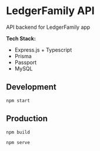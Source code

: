 # LedgerFamily API

API backend for LedgerFamily app

**Tech Stack:**
- Express.js + Typescript
- Prisma
- Passport
- MySQL


## Development

    npm start

## Production

    npm build
    
    npm serve
